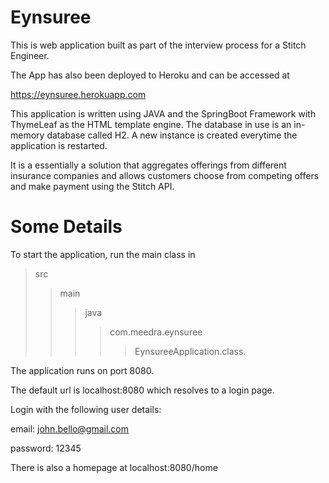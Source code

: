 # Eynsuree
This is web application built as part of the interview process for a Stitch Engineer.


The App has also been deployed to Heroku and can be accessed at


https://eynsuree.herokuapp.com


This application is written using JAVA and the SpringBoot Framework with ThymeLeaf as the HTML template engine. The database in use is an in-memory database called H2. A new instance is created everytime the application is restarted.


It is a essentially a solution that aggregates offerings from different insurance companies and allows customers choose from competing offers and make payment using the Stitch API.




# Some Details
To start the application, run the main class in 
>src
>>main
>>>java
>>>>com.meedra.eynsuree
>>>>>EynsureeApplication.class. 


The application runs on port 8080. 


The default url is localhost:8080 which resolves to a login page.


Login with the following user details:


email: john.bello@gmail.com


password: 12345


There is also a homepage at localhost:8080/home


